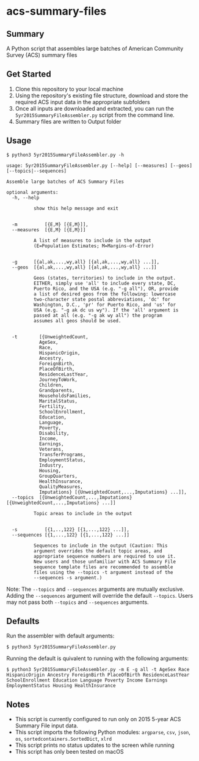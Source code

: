 # acs-summary-files
## Summary
A Python script that assembles large batches of American Community Survey (ACS) summary files

## Get Started
1. Clone this repository to your local machine
1. Using the repository's existing file structure, download and store the required ACS input data in the appropriate subfolders
1. Once all inputs are downloaded and extracted, you can run the `5yr2015SummaryFileAssembler.py` script from the command line.
1. Summary files are written to Output folder

## Usage
```
$ python3 5yr2015SummaryFileAssembler.py -h

usage: 5yr2015SummaryFileAssembler.py [--help] [--measures] [--geos] [--topics|--sequences]

Assemble large batches of ACS Summary Files

optional arguments:
  -h, --help

          show this help message and exit


  -m          [{E,M} [{E,M}]],
  --measures  [{E,M} [{E,M}]]

          A list of measures to include in the output
          (E=Population Estimates; M=Margins-of-Error)


  -g      [{al,ak,...,wy,all} [{al,ak,...,wy,all} ...]],
  --geos  [{al,ak,...,wy,all} [{al,ak,...,wy,all} ...]]

          Geos (states, territories) to include in the output.
          EITHER, simply use 'all' to include every state, DC,
          Puerto Rico, and the USA (e.g. "-g all"), OR, provide
          a list of desired geos from the following: lowercase
          two-character state postal abbreviations, 'dc' for
          Washington, D.C., 'pr' for Puerto Rico, and 'us' for
          USA (e.g. "-g ak dc us wy"). If the 'all' argument is
          passed at all (e.g. "-g ak wy all") the program
          assumes all geos should be used.


  -t        [{UnweightedCount,
            AgeSex,
            Race,
            HispanicOrigin,
            Ancestry,
            ForeignBirth,
            PlaceOfBirth,
            ResidenceLastYear,
            JourneyToWork,
            Children,
            Grandparents,
            HouseholdsFamilies,
            MaritalStatus,
            Fertility,
            SchoolEnrollment,
            Education,
            Language,
            Poverty,
            Disability,
            Income,
            Earnings,
            Veterans,
            TransferPrograms,
            EmploymentStatus,
            Industry,
            Housing,
            GroupQuarters,
            HealthInsurance,
            QualityMeasures,
            Imputations} [{UnweightedCount,...,Imputations} ...]],
  --topics  [{UnweightedCount,...,Imputations} [{UnweightedCount,...,Imputations} ...]]

          Topic areas to include in the output


  -s          [{1,..,122} [{1,...,122} ...]],
  --sequences [{1,...,122} [{1,...,122} ...]]

          Sequences to include in the output (Caution: This
          argument overrides the default topic areas, and
          appropriate sequence numbers are required to use it.
          New users and those unfamiliar with ACS Summary File
          sequence template files are recommended to assemble
          files using the --topics -t argument instead of the
          --sequences -s argument.)
```

Note: The `--topics` and `--sequences` arguments are mutually exclusive. Adding the `--sequences` argument will override the default `--topics`. Users may not pass both `--topics` and `--sequences` arguments.

## Defaults
Run the assembler with default arguments:

```
$ python3 5yr2015SummaryFileAssembler.py
```

Running the default is quivalent to running with the following arguments:

```
$ python3 5yr2015SummaryFileAssembler.py -m E -g all -t AgeSex Race HispanicOrigin Ancestry ForeignBirth PlaceOfBirth ResidenceLastYear SchoolEnrollment Education Language Poverty Income Earnings EmploymentStatus Housing HealthInsurance
```

## Notes
* This script is currently configured to run only on 2015 5-year ACS Summary File input data.
* This script imports the following Python modules: `argparse`, `csv`, `json`, `os`, `sortedcontainers.SortedDict`, `xlrd`
* This script prints no status updates to the screen while running
* This script has only been tested on macOS

